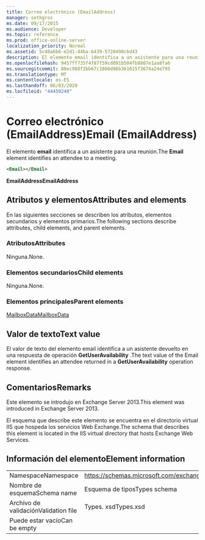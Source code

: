 ```yaml
---
title: Correo electrónico (EmailAddress)
manager: sethgros
ms.date: 09/17/2015
ms.audience: Developer
ms.topic: reference
ms.prod: office-online-server
localization_priority: Normal
ms.assetid: 5c40a6b6-e2d1-44ba-b439-5720490cbd43
description: El elemento email identifica a un asistente para una reunión.
ms.openlocfilehash: 9457ff735f4f87f59cd091b504fb8807e1aa8fa6
ms.sourcegitcommit: 88ec988f2bb67c1866d06b361615f3674a24e795
ms.translationtype: MT
ms.contentlocale: es-ES
ms.lasthandoff: 06/03/2020
ms.locfileid: "44459240"
---
```

# <a name="email-emailaddress"></a><span data-ttu-id="7b99d-103">Correo electrónico (EmailAddress)</span><span class="sxs-lookup"><span data-stu-id="7b99d-103">Email (EmailAddress)</span></span>

<span data-ttu-id="7b99d-104">El elemento **email** identifica a un asistente para una reunión.</span><span class="sxs-lookup"><span data-stu-id="7b99d-104">The **Email** element identifies an attendee to a meeting.</span></span> 
  
```XML
<Email></Email>
```

 <span data-ttu-id="7b99d-105">**EmailAddress**</span><span class="sxs-lookup"><span data-stu-id="7b99d-105">**EmailAddress**</span></span>
## <a name="attributes-and-elements"></a><span data-ttu-id="7b99d-106">Atributos y elementos</span><span class="sxs-lookup"><span data-stu-id="7b99d-106">Attributes and elements</span></span>

<span data-ttu-id="7b99d-107">En las siguientes secciones se describen los atributos, elementos secundarios y elementos primarios.</span><span class="sxs-lookup"><span data-stu-id="7b99d-107">The following sections describe attributes, child elements, and parent elements.</span></span>
  
### <a name="attributes"></a><span data-ttu-id="7b99d-108">Atributos</span><span class="sxs-lookup"><span data-stu-id="7b99d-108">Attributes</span></span>

<span data-ttu-id="7b99d-109">Ninguna.</span><span class="sxs-lookup"><span data-stu-id="7b99d-109">None.</span></span>
  
### <a name="child-elements"></a><span data-ttu-id="7b99d-110">Elementos secundarios</span><span class="sxs-lookup"><span data-stu-id="7b99d-110">Child elements</span></span>

<span data-ttu-id="7b99d-111">Ninguna.</span><span class="sxs-lookup"><span data-stu-id="7b99d-111">None.</span></span>
  
### <a name="parent-elements"></a><span data-ttu-id="7b99d-112">Elementos principales</span><span class="sxs-lookup"><span data-stu-id="7b99d-112">Parent elements</span></span>

[<span data-ttu-id="7b99d-113">MailboxData</span><span class="sxs-lookup"><span data-stu-id="7b99d-113">MailboxData</span></span>](mailboxdata.md)
  
## <a name="text-value"></a><span data-ttu-id="7b99d-114">Valor de texto</span><span class="sxs-lookup"><span data-stu-id="7b99d-114">Text value</span></span>

<span data-ttu-id="7b99d-115">El valor de texto del elemento email identifica a un asistente devuelto en una respuesta de operación **GetUserAvailability** .</span><span class="sxs-lookup"><span data-stu-id="7b99d-115">The text value of the Email element identifies an attendee returned in a **GetUserAvailability** operation response.</span></span> 
  
## <a name="remarks"></a><span data-ttu-id="7b99d-116">Comentarios</span><span class="sxs-lookup"><span data-stu-id="7b99d-116">Remarks</span></span>

<span data-ttu-id="7b99d-117">Este elemento se introdujo en Exchange Server 2013.</span><span class="sxs-lookup"><span data-stu-id="7b99d-117">This element was introduced in Exchange Server 2013.</span></span>
  
<span data-ttu-id="7b99d-118">El esquema que describe este elemento se encuentra en el directorio virtual IIS que hospeda los servicios Web Exchange.</span><span class="sxs-lookup"><span data-stu-id="7b99d-118">The schema that describes this element is located in the IIS virtual directory that hosts Exchange Web Services.</span></span>
  
## <a name="element-information"></a><span data-ttu-id="7b99d-119">Información del elemento</span><span class="sxs-lookup"><span data-stu-id="7b99d-119">Element information</span></span>

|||
|:-----|:-----|
|<span data-ttu-id="7b99d-120">Namespace</span><span class="sxs-lookup"><span data-stu-id="7b99d-120">Namespace</span></span>  <br/> |https://schemas.microsoft.com/exchange/services/2006/types  <br/> |
|<span data-ttu-id="7b99d-121">Nombre de esquema</span><span class="sxs-lookup"><span data-stu-id="7b99d-121">Schema name</span></span>  <br/> |<span data-ttu-id="7b99d-122">Esquema de tipos</span><span class="sxs-lookup"><span data-stu-id="7b99d-122">Types schema</span></span>  <br/> |
|<span data-ttu-id="7b99d-123">Archivo de validación</span><span class="sxs-lookup"><span data-stu-id="7b99d-123">Validation file</span></span>  <br/> |<span data-ttu-id="7b99d-124">Types. xsd</span><span class="sxs-lookup"><span data-stu-id="7b99d-124">Types.xsd</span></span>  <br/> |
|<span data-ttu-id="7b99d-125">Puede estar vacío</span><span class="sxs-lookup"><span data-stu-id="7b99d-125">Can be empty</span></span>  <br/> ||
   

